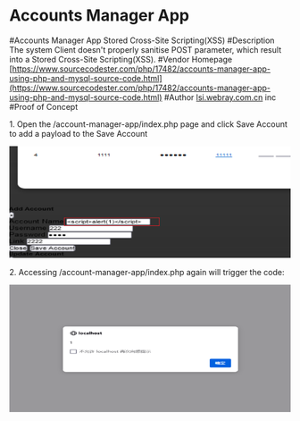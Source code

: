 # Accounts Manager App
#Accounts Manager App Stored Cross-Site Scripting(XSS)
#Description
The system Client doesn't properly sanitise POST parameter, which result into a Stored Cross-Site Scripting(XSS).
#Vendor Homepage
[https://www.sourcecodester.com/php/17482/accounts-manager-app-using-php-and-mysql-source-code.html](https://www.sourcecodester.com/php/17482/accounts-manager-app-using-php-and-mysql-source-code.html)
#Author
[lsi.webray.com.cn](https://github.com/lscjl/lsi.webray.com.cn) inc
#Proof of Concept

1\. Open the /account-manager-app/index.php page and click Save Account to add a payload to the Save Account

![image](images/W9Iy8w4cBZM7uPvDeXNZ6jhPoOxYWTn9j1t5oApPCzo.png)



2\. Accessing /account-manager-app/index.php again will trigger the code:

![image](images/902qM7Vi91XDUL01dAkGq3yXN0LhJOy6A0dYMRPe__E.png)

